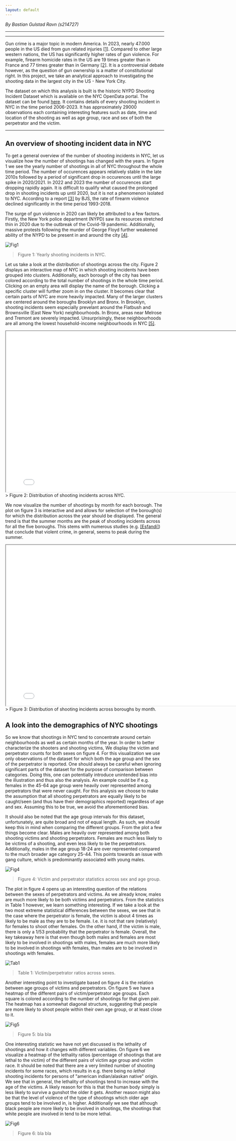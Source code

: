 ```yaml
---
layout: default
---
```


*By Bastian Gulstad Ravn (s214727)* 

* * *
* * *

Gun crime is a major topic in modern America. In 2023, nearly 47.000 people in the US died from gun related injuries [[1]](https://www.pewresearch.org/short-reads/2025/03/05/what-the-data-says-about-gun-deaths-in-the-us/). Compared to other large western nations, the US has significantly higher rates of gun violence. For example, firearm homicide rates in the US are 19 times greater than in France and 77 times greater than in Germany [[2]](https://www.healthdata.org/news-events/insights-blog/acting-data/gun-violence-united-states-outlier). It is a controversial debate however, as the question of gun ownership is a matter of constitutional right. In this project, we take an analytical approach to investigating the shooting data in the largest city in the US - New York City.

The dataset on which this analysis is built is the historic NYPD Shooting Incident Dataset which is available on the NYC OpenData portal. The dataset can be found [here](https://data.cityofnewyork.us/Public-Safety/NYPD-Shooting-Incident-Data-Historic-/833y-fsy8/about_data). It contains details of every shooting incident in NYC in the time period 2006-2023. It has approximately 29000 observations each containing interesting features such as date, time and location of the shooting as well as age group, race and sex of both the perpetrator and the victim. 

* * *

## An overview of shooting incident data in NYC
To get a general overview of the number of shooting incidents in NYC, let us visualize how the number of shootings has changed with the years. In figure 1 we see the yearly number of shootings in all of NYC throughout the whole time period. The number of occurences appears relatively stable in the late 2010s followed by a period of significant drop in occurences until the large spike in 2020/2021. In 2022 and 2023 the number of occurences start dropping rapidly again. It is difficult to qualify what caused the prolonged drop in shooting incidents up until 2020, but it is not a phenomenon isolated to NYC. According to a report [[3]](https://bjs.ojp.gov/library/publications/trends-and-patterns-firearm-violence-1993-2018) by BJS, the rate of firearm violence declined significantly in the time period 1993-2018.

The surge of gun violence in 2020 can likely be attributed to a few factors. Firstly, the New York police department (NYPD) saw its resources stretched thin in 2020 due to the outbreak of the Covid-19 pandemic. Additionally, massive protests following the murder of George Floyd further weakened ability of the NYPD to be present in and around the city [[4]](https://www.nyc.gov/site/nypd/news/p0106a/overall-crime-new-york-city-reaches-record-low-2020).

![Fig1](assets/images/shootings_by_year.png)
> Figure 1: Yearly shooting incidents in NYC.

Let us take a look at the distribution of shootings across the city. Figure 2 displays an interactive map of NYC in which shooting incidents have been grouped into clusters. Additionally, each borough of the city has been colored according to the total number of shootings in the whole time period. Clicking on an empty area will display the name of the borough. Clicking a specific cluster will further zoom in on the cluster. It becomes clear that certain parts of NYC are more heavily impacted. Many of the larger clusters are centered around the boroughs Brooklyn and Bronx. In Brooklyn, shooting incidents seem especially prevelant around the Flatbush and Brownsville (East New York) neighbourhoods. In Bronx, areas near Melrose and Tremont are severely impacted. Unsurprisingly, these neighbourhoods are all among the lowest household-income neighbourhoods in NYC [[5]](https://a816-dohbesp.nyc.gov/IndicatorPublic/data-explorer/economic-conditions/?id=103#display=summary).

<html>
<head>
</head>
<body>
    <iframe src="cluster_map2.html" width="800" height="510"></iframe>
    </body>
</html>
> Figure 2: Distribution of shooting incidents across NYC.



We now visualize the number of shootings by month for each borough. The plot on figure 3 is interactive and and allows for selection of the borough(s) for which the distribution across the year should be displayed. The general trend is that the summer months are the peak of shooting incidents across for all the five boroughs. This stems with numerous studies (e.g. [[Esfandi]](https://esfandilawfirm.com/do-seasons-weather-affect-crime-trends/#:~:text=According%20to%20the%20U.S.%20Bureau,as%20the%20weather%20gets%20hotter.)) that conclude that violent crime, in general, seems to peak during the summer.
<html>
<head>
</head>
<body>
    <iframe src="bokeh_shootings_by_month2.html" width="800" height="510"></iframe>
    </body>
</html>
> Figure 3: Distribution of shooting incidents across boroughs by month.


## A look into the demographics of NYC shootings
So we know that shootings in NYC tend to concentrate around certain neighbourhoods as well as certain months of the year. In order to better characterize the shooters and shooting victims, We display the victim and perpetrator counts for both sexes on figure 4. For this visualization we use only observations of the dataset for which both the age group and the sex of the perpetrator is reported. One should always be careful when ignoring significant parts of the dataset for the purpose of comparison between categories. Doing this, one can potentially introduce unintended bias into the illustration and thus also the analysis. An example could be if e.g. females in the 45-64 age group were heavily over represented among perpetrators that were never caught. For this analysis we choose to make the assumption that all shooting perpetrators are equally likely to be caught/seen (and thus have their demographics reported) regardless of age and sex. Assuming this to be true, we avoid the aforementioned bias.

It should also be noted that the age group intervals for this dataset, unfortunately, are quite broad and not of equal length. As such, we should keep this in mind when comparing the different groups. From the plot a few things become clear. Males are heavily over represented among both shooting victims and shooting perpetrators. Females are much less likely to be victims of a shooting, and even less likely to be the perpetrators. Additionally, males in the age group 18-24 are over represented compared to the much broader age category 25-44. This points towards an issue with gang culture, which is predominantly associated with young males. 

![Fig4](assets/images/victim_perpetrator_by_sex.png)
> Figure 4: Victim and perpetrator statistics across sex and age group.

The plot in figure 4 opens up an interesting question of the relations between the sexes of perpetrators and victims. As we already know, males are much more likely to be both victims and perpetrators. From the statistics in Table 1 however, we learn something interesting. If we take a look at the two most extreme statistical differences between the sexes, we see that in the case where the perpetrator is female, the victim is about 4 times as likely to be male as they are to be female. I.e. it is not that rare (relatively) for females to shoot other females. On the other hand, if the victim is male, there is only a 1/53 probability that the perpetrator is female. Overall, the key takeaway here is that even though both males and females are most likely to be involved in shootings with males, females are much more likely to be involved in shootings with females, than males are to be involved in shootings with females.


![Tab1](assets/images/vic_perp_ratios.png)
> Table 1: Victim/perpetrator ratios across sexes.


Another interesting point to investigate based on figure 4 is the relation between age groups of victims and perpetrators. On figure 5 we have a heatmap of the different pairs of victim/perpetrator age groups. Each square is colored according to the number of shootings for that given pair. The heatmap has a somewhat diagonal structure, suggesting that people are more likely to shoot people within their own age group, or at least close to it.

![Fig5](assets/images/victim_perp_age_groups.png)
> Figure 5: bla bla


One interesting statistic we have not yet discussed is the lethality of shootings and how it changes with different variables. On figure 6 we visualize a heatmap of the lethality ratios (percentage of shootings that are lethal to the victim) of the different pairs of victim age group and victim race. It should be noted that there are a very limited number of shooting incidents for some races, which results in e.g. there being no *lethal* shooting incidents for persons of "american indian/alaskan native" origin. We see that in general, the lethality of shootings tend to increase with the age of the victims. A likely reason for this is that the human body simply is less likely to survive a gunshot the older it gets. Another reason might also be that the level of violence of the type of shootings which older age groups tend to be involved in, is higher. Additionally we see that although black people are more likely to be involved in shootings, the shootings that white people are involved in tend to be more lethal.


![Fig6](assets/images/Lethal_ratio_heatmap.png)
> Figure 6: bla bla


